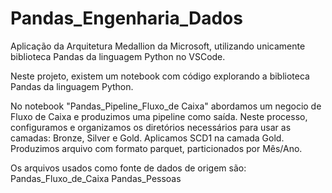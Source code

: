 # Pandas_Engenharia_Dados
Aplicação da Arquitetura Medallion da Microsoft, utilizando unicamente biblioteca Pandas da linguagem Python no VSCode.

Neste projeto, existem um notebook com código explorando a biblioteca Pandas da linguagem Python.

No notebook "Pandas_Pipeline_Fluxo_de Caixa" abordamos um negocio de Fluxo de Caixa e produzimos uma pipeline como saída. Neste processo, configuramos e organizamos os diretórios necessários para usar as camadas: Bronze, Silver e Gold. Aplicamos SCD1 na camada Gold. Produzimos arquivo com formato parquet, particionados por Mês/Ano.

Os arquivos usados como fonte de dados de origem são: 
Pandas_Fluxo_de_Caixa 
Pandas_Pessoas
